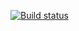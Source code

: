 [![Build status](https://ci.appveyor.com/api/projects/status/3ndp0g897e7bvsgf/branch/master?svg=true)](https://ci.appveyor.com/project/gitkornienkov/aqa-hw2/branch/master)
